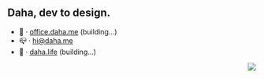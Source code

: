 ## Daha, dev to design.

- 💼️ · [office.daha.me](https://office.daha.me) (building…)
- 📪️ · hi@daha.me
- 🌊️ · [daha.life](https://daha.life) (building…)

<img align="right" src="https://github-readme-stats.vercel.app/api/top-langs/?username=DahaWong&theme=graywhite" />



